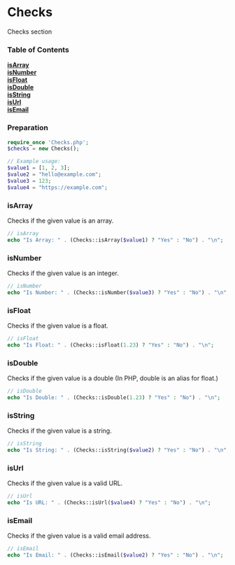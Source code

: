 # Checks

Checks section

### Table of Contents

**[isArray](#isArray)**  
**[isNumber](#isNumber)**  
**[isFloat](#isFloat)**  
**[isDouble](#isDouble)**  
**[isString](#isString)**  
**[isUrl](#isUrl)**  
**[isEmail](#isEmail)**  


### Preparation

```php
require_once 'Checks.php';
$checks = new Checks();

// Example usage:
$value1 = [1, 2, 3];
$value2 = "hello@example.com";
$value3 = 123;
$value4 = "https://example.com";
```

### isArray

Checks if the given value is an array.

```php
// isArray
echo "Is Array: " . (Checks::isArray($value1) ? "Yes" : "No") . "\n";
```

### isNumber

Checks if the given value is an integer.

```php
// isNumber
echo "Is Number: " . (Checks::isNumber($value3) ? "Yes" : "No") . "\n";
```

### isFloat

Checks if the given value is a float.

```php
// isFloat
echo "Is Float: " . (Checks::isFloat(1.23) ? "Yes" : "No") . "\n";
```

### isDouble

Checks if the given value is a double (In PHP, double is an alias for float.)

```php
// isDouble
echo "Is Double: " . (Checks::isDouble(1.23) ? "Yes" : "No") . "\n";
```

### isString

Checks if the given value is a string.

```php
// isString
echo "Is String: " . (Checks::isString($value2) ? "Yes" : "No") . "\n";
```

### isUrl

Checks if the given value is a valid URL.

```php
// isUrl
echo "Is URL: " . (Checks::isUrl($value4) ? "Yes" : "No") . "\n";
```

### isEmail

Checks if the given value is a valid email address.

```php
// isEmail
echo "Is Email: " . (Checks::isEmail($value2) ? "Yes" : "No") . "\n";
```
